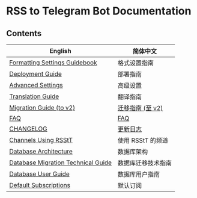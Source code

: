 # RSS to Telegram Bot Documentation

## Contents

| English                                                 | 简体中文                                    |
|---------------------------------------------------------|-----------------------------------------|
| [Formatting Settings Guidebook](formatting-settings.md) | 格式设置指南                                  |
| [Deployment Guide](deployment-guide.md)                 | 部署指南                                    |
| [Advanced Settings](advanced-settings.md)               | 高级设置                                    |
| [Translation Guide](translation-guide.md)               | 翻译指南                                    |
| [Migration Guide (to v2)](migration-guide-v2.md)        | [迁移指南 (至 v2)](migration-guide-v2.zh.md) |
| [FAQ](FAQ.md)                                           | [FAQ](FAQ.zh.md)                        |
| [CHANGELOG](CHANGELOG.md)                               | [更新日志](CHANGELOG.zh.md)                 |
| [Channels Using RSStT](channels-using-rsstt.md)         | 使用 RSStT 的频道                            |
| [Database Architecture](database-architecture.md)       | 数据库架构                                  |
| [Database Migration Technical Guide](database-migration-technical.md) | 数据库迁移技术指南                        |
| [Database User Guide](database-user-guide.md)           | 数据库用户指南                              |
| [Default Subscriptions](default-subscriptions.md)       | 默认订阅                                    |
